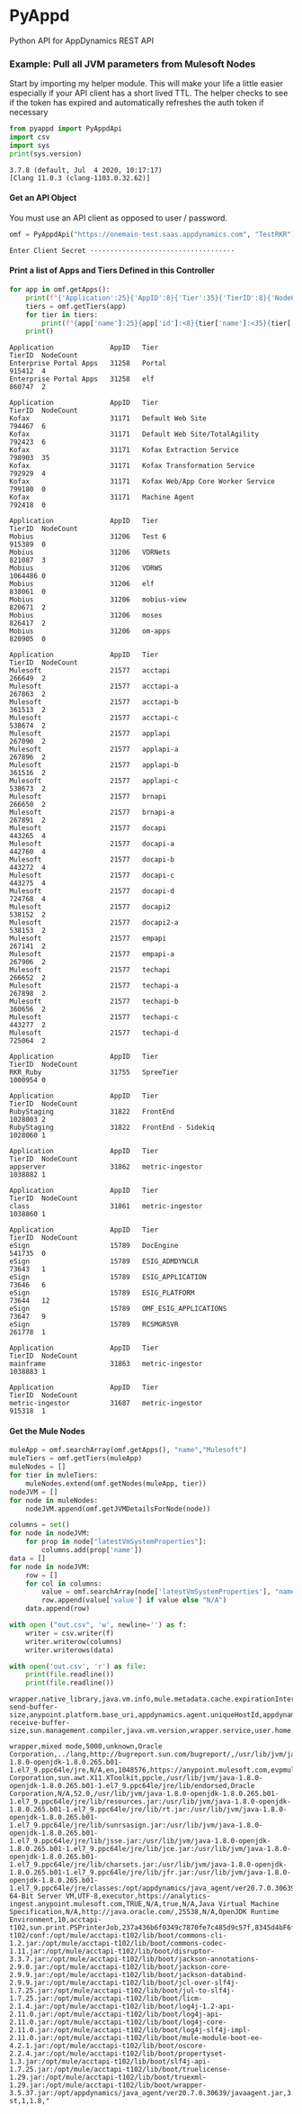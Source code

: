 # PyAppd
Python API for AppDynamics REST API


### Example: Pull all JVM parameters from Mulesoft Nodes
Start by importing my helper module.  This will make your life a little easier especially if your API client has a short lived TTL.  The helper checks to see if the token has expired and automatically refreshes the auth token if necessary


```python
from pyappd import PyAppdApi
import csv
import sys
print(sys.version)
```

    3.7.8 (default, Jul  4 2020, 10:17:17) 
    [Clang 11.0.3 (clang-1103.0.32.62)]


#### Get an API Object
You must use an API client as opposed to user / password.  


```python
omf = PyAppdApi("https://onemain-test.saas.appdynamics.com", "TestRKR")
```

    Enter Client Secret ····································


#### Print a list of Apps and Tiers Defined in this Controller


```python
for app in omf.getApps():
    print(f"{'Application':25}{'AppID':8}{'Tier':35}{'TierID':8}{'NodeCount':6}")    
    tiers = omf.getTiers(app)
    for tier in tiers:
        print(f"{app['name']:25}{app['id']:<8}{tier['name']:<35}{tier['id']!s:<8}{tier['numberOfNodes']!s:<6}")
    print()
```

    Application              AppID   Tier                               TierID  NodeCount
    Enterprise Portal Apps   31258   Portal                             915412  4     
    Enterprise Portal Apps   31258   elf                                860747  2     
    
    Application              AppID   Tier                               TierID  NodeCount
    Kofax                    31171   Default Web Site                   794467  6     
    Kofax                    31171   Default Web Site/TotalAgility      792423  6     
    Kofax                    31171   Kofax Extraction Service           798903  35    
    Kofax                    31171   Kofax Transformation Service       792929  4     
    Kofax                    31171   Kofax Web/App Core Worker Service  799180  0     
    Kofax                    31171   Machine Agent                      792418  0     
    
    Application              AppID   Tier                               TierID  NodeCount
    Mobius                   31206   Test 6                             915389  0     
    Mobius                   31206   VDRNets                            821087  3     
    Mobius                   31206   VDRWS                              1064486 0     
    Mobius                   31206   elf                                838061  0     
    Mobius                   31206   mobius-view                        820671  2     
    Mobius                   31206   moses                              826417  2     
    Mobius                   31206   om-apps                            820905  0     
    
    Application              AppID   Tier                               TierID  NodeCount
    Mulesoft                 21577   acctapi                            266649  2     
    Mulesoft                 21577   acctapi-a                          267863  2     
    Mulesoft                 21577   acctapi-b                          361513  2     
    Mulesoft                 21577   acctapi-c                          538674  2     
    Mulesoft                 21577   applapi                            267090  2     
    Mulesoft                 21577   applapi-a                          267896  2     
    Mulesoft                 21577   applapi-b                          361516  2     
    Mulesoft                 21577   applapi-c                          538673  2     
    Mulesoft                 21577   brnapi                             266650  2     
    Mulesoft                 21577   brnapi-a                           267891  2     
    Mulesoft                 21577   docapi                             443265  4     
    Mulesoft                 21577   docapi-a                           442760  4     
    Mulesoft                 21577   docapi-b                           443272  4     
    Mulesoft                 21577   docapi-c                           443275  4     
    Mulesoft                 21577   docapi-d                           724768  4     
    Mulesoft                 21577   docapi2                            538152  2     
    Mulesoft                 21577   docapi2-a                          538153  2     
    Mulesoft                 21577   empapi                             267141  2     
    Mulesoft                 21577   empapi-a                           267906  2     
    Mulesoft                 21577   techapi                            266652  2     
    Mulesoft                 21577   techapi-a                          267898  2     
    Mulesoft                 21577   techapi-b                          360656  2     
    Mulesoft                 21577   techapi-c                          443277  2     
    Mulesoft                 21577   techapi-d                          725064  2     
    
    Application              AppID   Tier                               TierID  NodeCount
    RKR_Ruby                 31755   SpreeTier                          1000954 0     
    
    Application              AppID   Tier                               TierID  NodeCount
    RubyStaging              31822   FrontEnd                           1028003 2     
    RubyStaging              31822   FrontEnd - Sidekiq                 1028060 1     
    
    Application              AppID   Tier                               TierID  NodeCount
    appserver                31862   metric-ingestor                    1038882 1     
    
    Application              AppID   Tier                               TierID  NodeCount
    class                    31861   metric-ingestor                    1038860 1     
    
    Application              AppID   Tier                               TierID  NodeCount
    eSign                    15789   DocEngine                          541735  0     
    eSign                    15789   ESIG_ADMDYNCLR                     73643   1     
    eSign                    15789   ESIG_APPLICATION                   73646   6     
    eSign                    15789   ESIG_PLATFORM                      73644   12    
    eSign                    15789   OMF_ESIG_APPLICATIONS              73647   9     
    eSign                    15789   RCSMGRSVR                          261778  1     
    
    Application              AppID   Tier                               TierID  NodeCount
    mainframe                31863   metric-ingestor                    1038883 1     
    
    Application              AppID   Tier                               TierID  NodeCount
    metric-ingestor          31687   metric-ingestor                    915318  1     
    


#### Get the Mule Nodes


```python
muleApp = omf.searchArray(omf.getApps(), "name","Mulesoft")
muleTiers = omf.getTiers(muleApp)
muleNodes = []
for tier in muleTiers:
    muleNodes.extend(omf.getNodes(muleApp, tier))
nodeJVM = []
for node in muleNodes:
    nodeJVM.append(omf.getJVMDetailsForNode(node))
```


```python
columns = set()
for node in nodeJVM:
    for prop in node["latestVmSystemProperties"]:
        columns.add(prop['name'])
data = []
for node in nodeJVM:
    row = []
    for col in columns:
        value = omf.searchArray(node['latestVmSystemProperties'], "name", col)
        row.append(value['value'] if value else "N/A")
    data.append(row)

with open ("out.csv", 'w', newline='') as f:
    writer = csv.writer(f)
    writer.writerow(columns)
    writer.writerows(data)
```


```python
with open('out.csv', 'r') as file:
    print(file.readline())
    print(file.readline())
```

    wrapper.native_library,java.vm.info,mule.metadata.cache.expirationInterval.millis,sun.os.patch.level,java.vendor,wrapper.lang.folder,java.vendor.url.bug,java.home,log4j2.loggerContextFactory,user.language,org.glassfish.grizzly.nio.transport.TCPNIOTransport.max-send-buffer-size,anypoint.platform.base_uri,appdynamics.agent.uniqueHostId,appdynamics.agent.maxMetrics,java.vm.vendor,awt.toolkit,wrapper.arch,java.endorsed.dirs,java.vm.specification.vendor,sun.nio.ch.bugLevel,java.class.version,sun.boot.class.path,wrapper.lang.domain,java.vm.name,sun.jnu.encoding,appdynamics.async.instrumentation.strategy,anypoint.platform.analytics_base_uri,mvel2.disable.jit,appdynamics.log4j2.disable.jmx,org.quartz.scheduler.skipUpdateCheck,AsyncLoggerConfig.ExceptionHandler,java.vm.specification.name,log4j.configurationFactory,java.vendor.url,wrapper.pid,mule.encoding,java.runtime.name,mule.metadata.cache.entryTtl.minutes,appdynamics.agent.nodeName,java.awt.printerjob,anypoint.platform.client_id,anypoint.platform.client_secret,file.separator,path.separator,org.apache.commons.logging.LogFactory,log4j2.disable.jmx,java.class.path,wrapper.version,wrapper.jvmid,java.specification.version,line.separator,sun.boot.library.path,sun.java.command,com.ibm.mq.cfg.useIBMCipherMappings,xpath.provider,sun.cpu.isalist,mule.base,java.awt.graphicsenv,java.ext.dirs,wrapper.backend,wrapper.java.pid,mule.env,java.library.path,sun.java.launcher,os.name,user.timezone,file.encoding.pkg,MULE_CONFIG_PATH,wrapper.key,file.encoding,java.version,os.arch,user.name,appdynamics.agent.tierName,sun.arch.data.model,sun.cpu.endian,mule.home,java.io.tmpdir,appdynamics.agent.log4j2.disabled,org.glassfish.grizzly.nio.transport.TCPNIOTransport.max-receive-buffer-size,sun.management.compiler,java.vm.version,wrapper.service,user.home,java.util.prefs.PreferencesFactory,mule.agent.configuration.folder,sun.io.unicode.encoding,wrapper.cpu.timeout,java.runtime.version,MULE_ENV,user.dir,java.specification.name,java.vm.specification.version,java.locale.providers,wrapper.disable_console_input,os.version,user.country,java.specification.vendor,java.net.preferIPv4Stack
    
    wrapper,mixed mode,5000,unknown,Oracle Corporation,../lang,http://bugreport.sun.com/bugreport/,/usr/lib/jvm/java-1.8.0-openjdk-1.8.0.265.b01-1.el7_9.ppc64le/jre,N/A,en,1048576,https://anypoint.mulesoft.com,evpmulet102.corp.fin,6000,Oracle Corporation,sun.awt.X11.XToolkit,ppcle,/usr/lib/jvm/java-1.8.0-openjdk-1.8.0.265.b01-1.el7_9.ppc64le/jre/lib/endorsed,Oracle Corporation,N/A,52.0,/usr/lib/jvm/java-1.8.0-openjdk-1.8.0.265.b01-1.el7_9.ppc64le/jre/lib/resources.jar:/usr/lib/jvm/java-1.8.0-openjdk-1.8.0.265.b01-1.el7_9.ppc64le/jre/lib/rt.jar:/usr/lib/jvm/java-1.8.0-openjdk-1.8.0.265.b01-1.el7_9.ppc64le/jre/lib/sunrsasign.jar:/usr/lib/jvm/java-1.8.0-openjdk-1.8.0.265.b01-1.el7_9.ppc64le/jre/lib/jsse.jar:/usr/lib/jvm/java-1.8.0-openjdk-1.8.0.265.b01-1.el7_9.ppc64le/jre/lib/jce.jar:/usr/lib/jvm/java-1.8.0-openjdk-1.8.0.265.b01-1.el7_9.ppc64le/jre/lib/charsets.jar:/usr/lib/jvm/java-1.8.0-openjdk-1.8.0.265.b01-1.el7_9.ppc64le/jre/lib/jfr.jar:/usr/lib/jvm/java-1.8.0-openjdk-1.8.0.265.b01-1.el7_9.ppc64le/jre/classes:/opt/appdynamics/java_agent/ver20.7.0.30639/javaagent.jar,wrapper,OpenJDK 64-Bit Server VM,UTF-8,executor,https://analytics-ingest.anypoint.mulesoft.com,TRUE,N/A,true,N/A,Java Virtual Machine Specification,N/A,http://java.oracle.com/,25538,N/A,OpenJDK Runtime Environment,10,acctapi-t102,sun.print.PSPrinterJob,237a436b6f0349c7870fe7c485d9c57f,8345d4bF6fE94C0FA474482078727AC8,/,:,com.singularity.ee.agent.log4j.CommonsLog4JFactoryAdapter,true,%MULE_LIB%:/opt/mule/acctapi-t102/conf:/opt/mule/acctapi-t102/lib/boot/commons-cli-1.2.jar:/opt/mule/acctapi-t102/lib/boot/commons-codec-1.11.jar:/opt/mule/acctapi-t102/lib/boot/disruptor-3.3.7.jar:/opt/mule/acctapi-t102/lib/boot/jackson-annotations-2.9.0.jar:/opt/mule/acctapi-t102/lib/boot/jackson-core-2.9.9.jar:/opt/mule/acctapi-t102/lib/boot/jackson-databind-2.9.9.jar:/opt/mule/acctapi-t102/lib/boot/jcl-over-slf4j-1.7.25.jar:/opt/mule/acctapi-t102/lib/boot/jul-to-slf4j-1.7.25.jar:/opt/mule/acctapi-t102/lib/boot/licm-2.1.4.jar:/opt/mule/acctapi-t102/lib/boot/log4j-1.2-api-2.11.0.jar:/opt/mule/acctapi-t102/lib/boot/log4j-api-2.11.0.jar:/opt/mule/acctapi-t102/lib/boot/log4j-core-2.11.0.jar:/opt/mule/acctapi-t102/lib/boot/log4j-slf4j-impl-2.11.0.jar:/opt/mule/acctapi-t102/lib/boot/mule-module-boot-ee-4.2.1.jar:/opt/mule/acctapi-t102/lib/boot/oscore-2.2.4.jar:/opt/mule/acctapi-t102/lib/boot/propertyset-1.3.jar:/opt/mule/acctapi-t102/lib/boot/slf4j-api-1.7.25.jar:/opt/mule/acctapi-t102/lib/boot/truelicense-1.29.jar:/opt/mule/acctapi-t102/lib/boot/truexml-1.29.jar:/opt/mule/acctapi-t102/lib/boot/wrapper-3.5.37.jar:/opt/appdynamics/java_agent/ver20.7.0.30639/javaagent.jar,3.5.37-st,1,1.8,"
    


